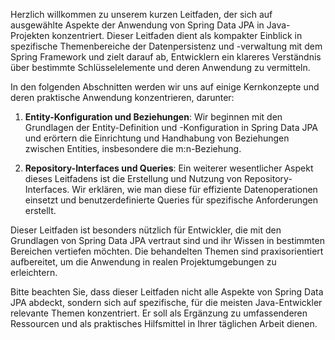 
Herzlich willkommen zu unserem kurzen Leitfaden, der sich auf ausgewählte Aspekte der Anwendung von Spring Data JPA in Java-Projekten konzentriert. Dieser Leitfaden dient als kompakter Einblick in spezifische Themenbereiche der Datenpersistenz und -verwaltung mit dem Spring Framework und zielt darauf ab, Entwicklern ein klareres Verständnis über bestimmte Schlüsselelemente und deren Anwendung zu vermitteln.

In den folgenden Abschnitten werden wir uns auf einige Kernkonzepte und deren praktische Anwendung konzentrieren, darunter:

1. **Entity-Konfiguration und Beziehungen**: Wir beginnen mit den Grundlagen der Entity-Definition und -Konfiguration in Spring Data JPA und erörtern die Einrichtung und Handhabung von Beziehungen zwischen Entities, insbesondere die m:n-Beziehung.
    
2. **Repository-Interfaces und Queries**: Ein weiterer wesentlicher Aspekt dieses Leitfadens ist die Erstellung und Nutzung von Repository-Interfaces. Wir erklären, wie man diese für effiziente Datenoperationen einsetzt und benutzerdefinierte Queries für spezifische Anforderungen erstellt.
    

Dieser Leitfaden ist besonders nützlich für Entwickler, die mit den Grundlagen von Spring Data JPA vertraut sind und ihr Wissen in bestimmten Bereichen vertiefen möchten. Die behandelten Themen sind praxisorientiert aufbereitet, um die Anwendung in realen Projektumgebungen zu erleichtern.

Bitte beachten Sie, dass dieser Leitfaden nicht alle Aspekte von Spring Data JPA abdeckt, sondern sich auf spezifische, für die meisten Java-Entwickler relevante Themen konzentriert. Er soll als Ergänzung zu umfassenderen Ressourcen und als praktisches Hilfsmittel in Ihrer täglichen Arbeit dienen.

